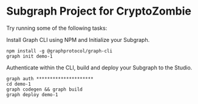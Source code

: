 # Subgraph Project for CryptoZombie

Try running some of the following tasks:

Install Graph CLI using NPM and Initialize your Subgraph.

```shell
npm install -g @graphprotocol/graph-cli
graph init demo-1
```

Authenticate within the CLI, build and deploy your Subgraph to the Studio.

```shell
graph auth *********************
cd demo-1
graph codegen && graph build
graph deploy demo-1
```